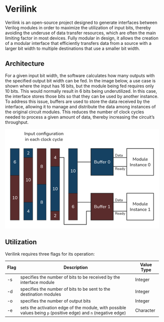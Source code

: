 # Verilink


Verilink is an open-source project designed to generate interfaces between Verilog modules in order to maximize the utilization of input bits, thereby avoiding the underuse of data transfer resources, which are often the main limiting factor in most devices. Fully modular in design, it allows the creation of a modular interface that efficiently transfers data from a source with a larger bit width to multiple destinations that use a smaller bit width.


## Architecture 

For a given input bit width, the software calculates how many outputs with the specified output bit width can be fed. In the image below, a use case is shown where the input has 16 bits, but the module being fed requires only 10 bits. This would normally result in 6 bits being underutilized. In this case, the interface stores those bits so that they can be used by another instance. To address this issue, buffers are used to store the data received by the interface, allowing it to manage and distribute the data among instances of the original circuit modules. This reduces the number of clock cycles needed to process a given amount of data, thereby increasing the circuit’s throughput.


![Interface Architecture Diagram](https://github.com/icaroVerilog/VeriLink/blob/main/images/architecture.png)


## Utilization
Verilink requires three flags for its operation:

|      Flag      |Description                          |Value Type                         |
|----------------|-------------------------------|-----------------------------|
|-s							 |specifies the number of bits to be received by the interface module        |Integer            |
|-d          		 |specifies the number of bits to be sent to the destination modules            |Integer          |
|-o          		 |specifies the number of output bits            |Integer          |
|-e              |sets the activation edge of the module, with possible values being `p` (positive edge) and `n` (negative edge)|Character
